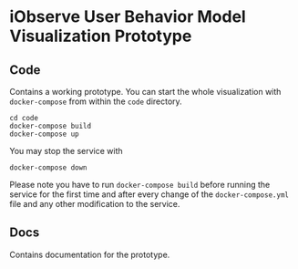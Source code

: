 # iObserve User Behavior Model Visualization Prototype

## Code

Contains a working prototype. You can start the whole visualization with 
`docker-compose` from within the `code` directory.

```
cd code
docker-compose build
docker-compose up
```

You may stop the service with
```
docker-compose down
```

Please note you have to run `docker-compose build` before running the
service for the first time and after every change of the `docker-compose.yml`
file and any other modification to the service.

## Docs

Contains documentation for the prototype.

